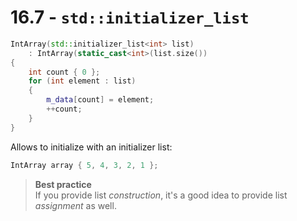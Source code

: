 # 16.7 - `std::initializer_list`

```c++
IntArray(std::initializer_list<int> list)
    : IntArray(static_cast<int>(list.size())
{
    int count { 0 };
    for (int element : list)
    {
        m_data[count] = element;
        ++count;
    }
}
```

Allows to initialize with an initializer list:

```c++
IntArray array { 5, 4, 3, 2, 1 };
```

> **Best practice**<br>
> If you provide list *construction*, it's a good idea to provide list *assignment* as well.
